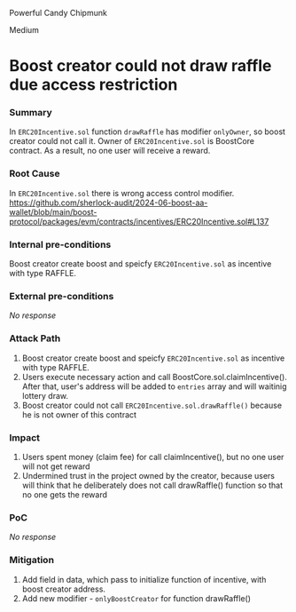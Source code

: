 Powerful Candy Chipmunk

Medium

# Boost creator could not draw raffle due access restriction

### Summary

In `ERC20Incentive.sol` function `drawRaffle` has modifier `onlyOwner`, so boost creator could not call it. Owner of `ERC20Incentive.sol` is BoostCore contract. As a result, no one user will receive a reward.

### Root Cause

In `ERC20Incentive.sol` there is wrong access control modifier.
https://github.com/sherlock-audit/2024-06-boost-aa-wallet/blob/main/boost-protocol/packages/evm/contracts/incentives/ERC20Incentive.sol#L137

### Internal pre-conditions

Boost creator create boost and speicfy `ERC20Incentive.sol` as incentive with type RAFFLE.


### External pre-conditions

_No response_

### Attack Path

1. Boost creator create boost and speicfy `ERC20Incentive.sol` as incentive with type RAFFLE.
2. Users execute necessary action and call BoostCore.sol.claimIncentive(). After that, user's address will be added to `entries` array and will waitinig lottery draw.
3. Boost creator could not call `ERC20Incentive.sol.drawRaffle()` because he is not owner of this contract

### Impact

1. Users spent money (claim fee) for call claimIncentive(), but no one user will not get reward
2. Undermined trust in the project owned by the creator, because users will think that he deliberately does not call drawRaffle() function so that no one gets the reward

### PoC

_No response_

### Mitigation

1. Add field in data, which pass to initialize function of incentive, with boost creator address.
2. Add new modifier - `onlyBoostCreator` for function drawRaffle()